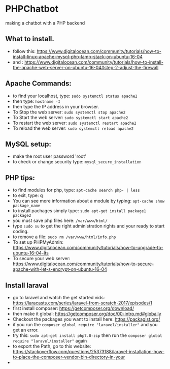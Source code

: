 # PHPChatbot
making a chatbot with a PHP backend

## What to install.
* follow this: https://www.digitalocean.com/community/tutorials/how-to-install-linux-apache-mysql-php-lamp-stack-on-ubuntu-16-04
* and : https://www.digitalocean.com/community/tutorials/how-to-install-the-apache-web-server-on-ubuntu-16-04#step-2-adjust-the-firewall


## Apache Commands:
* to find your localhost, type: `sudo systemctl status apache2`
* then type: `hostname -I`
* then type the IP address in your browser. 
* To Stop the web server: `sudo systemctl stop apache2`
* To Start the web server: `sudo systemctl start apache2`
* To restart the web server: `sudo systemctl restart apache2`
* To reload the web server: `sudo systemctl reload apache2`

## MySQL setup:
* make the root user password 'root'
* to check or change security type: `mysql_secure_installation`

## PHP tips:
* to find modules for php, type: `apt-cache search php- | less`
* to exit, type: q
* You can see more information about a module by typing: `apt-cache show package_name`
* to install pachages simply type: `sudo apt-get install package1 package2 `
* you must save php files here: `/var/www/html/`
* type `sudo su` to get the right administration rights and your ready to start coding. 
* to remove a file: `sudo rm /var/www/html/info.php`
* To set up PHPMyAdmin: https://www.digitalocean.com/community/tutorials/how-to-upgrade-to-ubuntu-16-04-lts
* To secure your web server: https://www.digitalocean.com/community/tutorials/how-to-secure-apache-with-let-s-encrypt-on-ubuntu-16-04

## Install laraval 
* go to laravel and watch the get started vids: https://laracasts.com/series/laravel-from-scratch-2017/episodes/1
* first install composer: https://getcomposer.org/download/
* then make it global:  https://getcomposer.org/doc/00-intro.md#globally
* Checkout the packages you want to install here: https://packagist.org/
* if you run the `composer global require "laravel/installer"` and you get an error. 
* try this: `sudo apt-get install php7.0-zip` then run the `composer global require "laravel/installer"` again
* to export the Path, go to this website: https://stackoverflow.com/questions/25373188/laravel-installation-how-to-place-the-composer-vendor-bin-directory-in-your
* 




